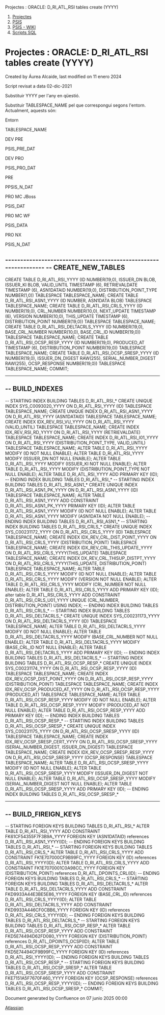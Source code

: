 Projectes : ORACLE: D\_RI\_ATL\_RSI tables create (YYYY)  

1.  [Projectes](index.md)
2.  [PSIS](PSIS_24215797.md)
3.  [PSIS - WIKI](PSIS---WIKI_24215598.md)
4.  [Scripts SQL](Scripts-SQL_24215612.md)

Projectes : ORACLE: D\_RI\_ATL\_RSI tables create (YYYY)
========================================================

Created by Áurea Alcaide, last modified on 11 enero 2024

  

Script revisat a data 02-dic-2021 

Substituir YYYY per l'any en qüestió.

Substituir TABLESPACE\_NAME pel que correspongui segons l'entorn. Actualment, aquests són:

Entorn

TABLESPACE\_NAME

DEV PRE

PSIS\_PRE\_DAT

DEV PRO

PSIS\_PRO\_DAT

PRE

PPSIS\_N\_DAT

PRO MC JBoss

PSIS\_DAT

PRO MC WF

PSIS\_DATA

PRO NX

PSIS\_N\_DAT

\----------------------------------------------------------------
-- CREATE\_NEW\_TABLES
----------------------------------------------------------------

CREATE TABLE D\_RI\_ATL\_RSI\_YYYY (ID NUMBER(19,0), ISSUER\_DN BLOB, ISSUER\_KI BLOB, VALID\_UNTIL TIMESTAMP (6), RETRIEVALDATE TIMESTAMP (6), ASN1DATAID NUMBER(19,0), DISTRIBUTION\_POINT\_TYPE NUMBER(1,0)) TABLESPACE TABLESPACE\_NAME;
CREATE TABLE D\_RI\_ATL\_RSI\_ASN1\_YYYY (ID NUMBER, ASN1DATA BLOB) TABLESPACE TABLESPACE\_NAME;
CREATE TABLE D\_RI\_ATL\_RSI\_CRLS\_YYYY (ID NUMBER(19,0), CRL\_NUMBER NUMBER(10,0), NEXT\_UPDATE TIMESTAMP (6), VERSION NUMBER(10,0), THIS\_UPDATE TIMESTAMP (6), DISTRIBUTION\_POINT NUMBER(19,0)) TABLESPACE TABLESPACE\_NAME;
CREATE TABLE D\_RI\_ATL\_RSI\_DELTACRLS\_YYYY (ID NUMBER(19,0), BASE\_CRL\_NUMBER NUMBER(10,0), BASE\_CRL\_ID NUMBER(19,0)) TABLESPACE TABLESPACE\_NAME;
CREATE TABLE D\_RI\_ATL\_RSI\_OCSP\_RESP\_YYYY (ID NUMBER(19,0), PRODUCED\_AT TIMESTAMP (6), DISTRIBUTION\_POINT NUMBER(19,0)) TABLESPACE TABLESPACE\_NAME;
CREATE TABLE D\_RI\_ATL\_RSI\_OCSP\_SRESP\_YYYY (ID NUMBER(19,0), ISSUER\_DN\_DIGEST RAW(255), SERIAL\_NUMBER\_DIGEST RAW(255), OCSP\_RESPONSE NUMBER(19,0)) TABLESPACE TABLESPACE\_NAME;
COMMIT;


----------------------------------------------------------------
-- BUILD\_INDEXES
----------------------------------------------------------------

-- STARTING INDEX BUILDING TABLES D\_RI\_ATL\_RSI\_\*
CREATE UNIQUE INDEX SYS\_C0093020\_YYYY ON D\_RI\_ATL\_RSI\_YYYY (ID) TABLESPACE TABLESPACE\_NAME;
CREATE UNIQUE INDEX D\_RI\_ATL\_RSI\_ASN1\_YYYY ON D\_RI\_ATL\_RSI\_YYYY (ASN1DATAID) TABLESPACE TABLESPACE\_NAME;
CREATE INDEX IDX\_REV\_RSI\_VU\_YYYY ON D\_RI\_ATL\_RSI\_YYYY (VALID\_UNTIL) TABLESPACE TABLESPACE\_NAME;
CREATE INDEX IDX\_REV\_RSI\_RD\_YYYY ON D\_RI\_ATL\_RSI\_YYYY (RETRIEVALDATE) TABLESPACE TABLESPACE\_NAME;
CREATE INDEX D\_RI\_ATL\_RSI\_I01\_YYYY ON D\_RI\_ATL\_RSI\_YYYY (DISTRIBUTION\_POINT\_TYPE, VALID\_UNTIL) TABLESPACE TABLESPACE\_NAME;
ALTER TABLE D\_RI\_ATL\_RSI\_YYYY MODIFY (ID NOT NULL ENABLE);
ALTER TABLE D\_RI\_ATL\_RSI\_YYYY MODIFY (ISSUER\_DN NOT NULL ENABLE);
ALTER TABLE D\_RI\_ATL\_RSI\_YYYY MODIFY (ISSUER\_KI NOT NULL ENABLE);
ALTER TABLE D\_RI\_ATL\_RSI\_YYYY MODIFY (DISTRIBUTION\_POINT\_TYPE NOT NULL ENABLE);
ALTER TABLE D\_RI\_ATL\_RSI\_YYYY ADD PRIMARY KEY (ID);
-- ENDING INDEX BUILDING TABLES D\_RI\_ATL\_RSI\_\*
-- STARTING INDEX BUILDING TABLES D\_RI\_ATL\_RSI\_ASN1\_\*
CREATE UNIQUE INDEX D\_RI\_ATL\_RSI\_ASN1\_PK\_YYYY ON D\_RI\_ATL\_RSI\_ASN1\_YYYY (ID) TABLESPACE TABLESPACE\_NAME;
ALTER TABLE D\_RI\_ATL\_RSI\_ASN1\_YYYY ADD CONSTRAINT D\_RI\_ATL\_RSI\_ASN1\_PK\_YYYY PRIMARY KEY (ID);
ALTER TABLE D\_RI\_ATL\_RSI\_ASN1\_YYYY MODIFY (ID NOT NULL ENABLE);
ALTER TABLE D\_RI\_ATL\_RSI\_ASN1\_YYYY MODIFY (ASN1DATA NOT NULL ENABLE);
-- ENDING INDEX BUILDING TABLES D\_RI\_ATL\_RSI\_ASN1\_\*
-- STARTING INDEX BUILDING TABLES D\_RI\_ATL\_RSI\_CRLS\_\*
CREATE UNIQUE INDEX SYS\_C00231172\_YYYY ON D\_RI\_ATL\_RSI\_CRLS\_YYYY (ID) TABLESPACE TABLESPACE\_NAME;
CREATE INDEX IDX\_REV\_CRL\_DIST\_POINT\_YYYY ON D\_RI\_ATL\_RSI\_CRLS\_YYYY (DISTRIBUTION\_POINT) TABLESPACE TABLESPACE\_NAME;
CREATE INDEX IDX\_REV\_CRL\_THIS\_UPDATE\_YYYY ON D\_RI\_ATL\_RSI\_CRLS\_YYYY(THIS\_UPDATE) TABLESPACE TABLESPACE\_NAME;
CREATE INDEX DX\_REV\_CRL\_THISUP\_DISTPT\_YYYY ON D\_RI\_ATL\_RSI\_CRLS\_YYYY(THIS\_UPDATE, DISTRIBUTION\_POINT) TABLESPACE TABLESPACE\_NAME;
ALTER TABLE D\_RI\_ATL\_RSI\_CRLS\_YYYY MODIFY (ID NOT NULL ENABLE);
ALTER TABLE D\_RI\_ATL\_RSI\_CRLS\_YYYY MODIFY (VERSION NOT NULL ENABLE);
ALTER TABLE D\_RI\_ATL\_RSI\_CRLS\_YYYY MODIFY (CRL\_NUMBER NOT NULL ENABLE);
ALTER TABLE D\_RI\_ATL\_RSI\_CRLS\_YYYY ADD PRIMARY KEY (ID);
alter table D\_RI\_ATL\_RSI\_CRLS\_YYYY ADD CONSTRAINT D\_RI\_ATL\_RSI\_CRLS\_U01\_YYYY UNIQUE (CRL\_NUMBER, DISTRIBUTION\_POINT) USING INDEX;
-- ENDING INDEX BUILDING TABLES D\_RI\_ATL\_RSI\_CRLS\_\*
-- STARTING INDEX BUILDING TABLES D\_RI\_ATL\_RSI\_DELTACRLS\_\*
CREATE UNIQUE INDEX SYS\_C00231173\_YYYY ON D\_RI\_ATL\_RSI\_DELTACRLS\_YYYY (ID) TABLESPACE TABLESPACE\_NAME;
ALTER TABLE D\_RI\_ATL\_RSI\_DELTACRLS\_YYYY MODIFY (ID NOT NULL ENABLE);
ALTER TABLE D\_RI\_ATL\_RSI\_DELTACRLS\_YYYY MODIFY (BASE\_CRL\_NUMBER NOT NULL ENABLE);
ALTER TABLE D\_RI\_ATL\_RSI\_DELTACRLS\_YYYY MODIFY (BASE\_CRL\_ID NOT NULL ENABLE);
ALTER TABLE D\_RI\_ATL\_RSI\_DELTACRLS\_YYYY ADD PRIMARY KEY (ID);
-- ENDING INDEX BUILDING TABLES D\_RI\_ATL\_RSI\_DELTACRLS\_\*
-- STARTING INDEX BUILDING TABLES D\_RI\_ATL\_RSI\_OCSP\_RESP\_\*
CREATE UNIQUE INDEX SYS\_C00231174\_YYYY ON D\_RI\_ATL\_RSI\_OCSP\_RESP\_YYYY (ID) TABLESPACE TABLESPACE\_NAME;
CREATE INDEX IDX\_REV\_OCSP\_DIST\_POINT\_YYYY ON D\_RI\_ATL\_RSI\_OCSP\_RESP\_YYYY (DISTRIBUTION\_POINT) TABLESPACE TABLESPACE\_NAME;
CREATE INDEX IDX\_REV\_OCSP\_PRODUCED\_AT\_YYYY ON D\_RI\_ATL\_RSI\_OCSP\_RESP\_YYYY (PRODUCED\_AT) TABLESPACE TABLESPACE\_NAME;
ALTER TABLE D\_RI\_ATL\_RSI\_OCSP\_RESP\_YYYY MODIFY (ID NOT NULL ENABLE);
ALTER TABLE D\_RI\_ATL\_RSI\_OCSP\_RESP\_YYYY MODIFY (PRODUCED\_AT NOT NULL ENABLE);
ALTER TABLE D\_RI\_ATL\_RSI\_OCSP\_RESP\_YYYY ADD PRIMARY KEY (ID);
-- ENDING INDEX BUILDING TABLES D\_RI\_ATL\_RSI\_OCSP\_RESP\_\*
-- STARTING INDEX BUILDING TABLES D\_RI\_ATL\_RSI\_OCSP\_SRESP\_\*
CREATE UNIQUE INDEX SYS\_C00231175\_YYYY ON D\_RI\_ATL\_RSI\_OCSP\_SRESP\_YYYY (ID) TABLESPACE TABLESPACE\_NAME;
CREATE INDEX IDX\_REV\_OCSP\_SRESP\_CERT\_YYYY ON D\_RI\_ATL\_RSI\_OCSP\_SRESP\_YYYY (SERIAL\_NUMBER\_DIGEST, ISSUER\_DN\_DIGEST) TABLESPACE TABLESPACE\_NAME;
CREATE INDEX IDX\_REV\_OCSP\_SRESP\_RESP\_YYYY ON D\_RI\_ATL\_RSI\_OCSP\_SRESP\_YYYY (OCSP\_RESPONSE) TABLESPACE TABLESPACE\_NAME;
ALTER TABLE D\_RI\_ATL\_RSI\_OCSP\_SRESP\_YYYY MODIFY (ID NOT NULL ENABLE);
ALTER TABLE D\_RI\_ATL\_RSI\_OCSP\_SRESP\_YYYY MODIFY (ISSUER\_DN\_DIGEST NOT NULL ENABLE);
ALTER TABLE D\_RI\_ATL\_RSI\_OCSP\_SRESP\_YYYY MODIFY (SERIAL\_NUMBER\_DIGEST NOT NULL ENABLE);
ALTER TABLE D\_RI\_ATL\_RSI\_OCSP\_SRESP\_YYYY ADD PRIMARY KEY (ID);
-- ENDING INDEX BUILDING TABLES D\_RI\_ATL\_RSI\_OCSP\_SRESP\_\*


----------------------------------------------------------------
-- BUILD\_FIREIGN\_KEYS
----------------------------------------------------------------

-- STARTING FOREIGN KEYS BUILDING TABLES D\_RI\_ATL\_RSI\_\*
ALTER TABLE D\_RI\_ATL\_RSI\_YYYY ADD CONSTRAINT FK61CF54355F7F3B9A\_YYYY FOREIGN KEY (ASN1DATAID) references D\_RI\_ATL\_RSI\_ASN1\_YYYY(ID);
-- ENDING FOREIGN KEYS BUILDING TABLES D\_RI\_ATL\_RSI\_\*
-- STARTING FOREIGN KEYS BUILDING TABLES D\_RI\_ATL\_RSI\_CRLS\_\*
ALTER TABLE D\_RI\_ATL\_RSI\_CRLS\_YYYY ADD CONSTRAINT FK1E707000CF9B99FC\_YYYY FOREIGN KEY (ID) references D\_RI\_ATL\_RSI\_YYYY(ID);
ALTER TABLE D\_RI\_ATL\_RSI\_CRLS\_YYYY ADD CONSTRAINT FK1E7070001C0A98CC\_YYYY FOREIGN KEY (DISTRIBUTION\_POINT) references D\_RI\_ATL\_DPOINTS\_CRL(ID);
-- ENDING FOREIGN KEYS BUILDING TABLES D\_RI\_ATL\_RSI\_CRLS\_\*
-- STARTING FOREIGN KEYS BUILDING TABLES D\_RI\_ATL\_RSI\_DELTACRLS\_\*
ALTER TABLE D\_RI\_ATL\_RSI\_DELTACRLS\_YYYY ADD CONSTRAINT FKD9933A44E3BE5E86\_YYYY FOREIGN KEY (BASE\_CRL\_ID) references D\_RI\_ATL\_RSI\_CRLS\_YYYY(ID);
ALTER TABLE D\_RI\_ATL\_RSI\_DELTACRLS\_YYYY ADD CONSTRAINT FKD9933A446CF0CBB6\_YYYY FOREIGN KEY (ID) references D\_RI\_ATL\_RSI\_CRLS\_YYYY(ID);
-- ENDING FOREIGN KEYS BUILDING TABLES D\_RI\_ATL\_RSI\_DELTACRLS\_\*
-- STARTING FOREIGN KEYS BUILDING TABLES D\_RI\_ATL\_RSI\_OCSP\_RESP\_\*
ALTER TABLE D\_RI\_ATL\_RSI\_OCSP\_RESP\_YYYY ADD CONSTRAINT FKD5E74494D62FD080\_YYYY FOREIGN KEY (DISTRIBUTION\_POINT) references D\_RI\_ATL\_DPOINTS\_OCSP(ID);
ALTER TABLE D\_RI\_ATL\_RSI\_OCSP\_RESP\_YYYY ADD CONSTRAINT FKD5E74494CF9B99FC\_YYYY FOREIGN KEY (ID) references D\_RI\_ATL\_RSI\_YYYY(ID);
-- ENDING FOREIGN KEYS BUILDING TABLES D\_RI\_ATL\_RSI\_OCSP\_RESP\_\*
-- STARTING FOREIGN KEYS BUILDING TABLES D\_RI\_ATL\_RSI\_OCSP\_SRESP\_\*
ALTER TABLE D\_RI\_ATL\_RSI\_OCSP\_SRESP\_YYYY ADD CONSTRAINT FKE7151A5F7670F460\_YYYY FOREIGN KEY (OCSP\_RESPONSE) references D\_RI\_ATL\_RSI\_OCSP\_RESP\_YYYY(ID);
-- ENDING FOREIGN KEYS BUILDING TABLES D\_RI\_ATL\_RSI\_OCSP\_SRESP\_\*
COMMIT;

Document generated by Confluence on 07 junio 2025 00:00

[Atlassian](http://www.atlassian.com/)